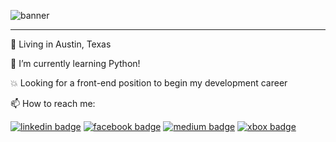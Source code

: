 ![banner](https://i.postimg.cc/WzWfk6g0/Banner.png)

---

🏡 Living in Austin, Texas

🌱 I’m currently learning Python!

💥 Looking for a front-end position to begin my development career

📫 How to reach me:

[![linkedin badge](https://img.shields.io/badge/David_Gonzales-30302f?style=flat&logo=linkedin)](https://www.linkedin.com/in/david-gonzales-961172172/) [![facebook badge](https://img.shields.io/badge/David_Gonzales-30302f?style=flat&logo=facebook)](https://www.facebook.com/garret.gonzales)
[![medium badge](https://img.shields.io/badge/David_Gonzales-30302f?style=flat&logo=medium)](https://medium.com/@garret915)
[![xbox badge](https://img.shields.io/badge/ohh_maann-30302f?style=flat&logo=xbox)](https://account.xbox.com/en-us/Profile?xr=mebarnav&rtc=1)
